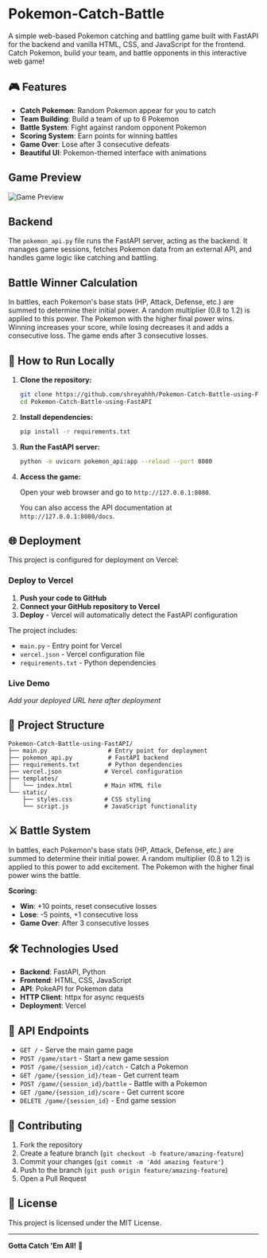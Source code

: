 # Pokemon-Catch-Battle

A simple web-based Pokemon catching and battling game built with FastAPI for the backend and vanilla HTML, CSS, and JavaScript for the frontend. Catch Pokemon, build your team, and battle opponents in this interactive web game!

## 🎮 Features

- **Catch Pokemon**: Random Pokemon appear for you to catch
- **Team Building**: Build a team of up to 6 Pokemon
- **Battle System**: Fight against random opponent Pokemon
- **Scoring System**: Earn points for winning battles
- **Game Over**: Lose after 3 consecutive defeats
- **Beautiful UI**: Pokemon-themed interface with animations

## Game Preview

![Game Preview](https://github.com/user-attachments/assets/2c3d8183-09ae-4f23-ae1a-a4b1ac506e6c)

## Backend

The `pokemon_api.py` file runs the FastAPI server, acting as the backend. It manages game sessions, fetches Pokemon data from an external API, and handles game logic like catching and battling.

## Battle Winner Calculation

In battles, each Pokemon's base stats (HP, Attack, Defense, etc.) are summed to determine their initial power. A random multiplier (0.8 to 1.2) is applied to this power. The Pokemon with the higher final power wins. Winning increases your score, while losing decreases it and adds a consecutive loss. The game ends after 3 consecutive losses.

## 🚀 How to Run Locally

1.  **Clone the repository:**

    ```bash
    git clone https://github.com/shreyahhh/Pokemon-Catch-Battle-using-FastAPI.git
    cd Pokemon-Catch-Battle-using-FastAPI
    ```

2.  **Install dependencies:**

    ```bash
    pip install -r requirements.txt
    ```

3.  **Run the FastAPI server:**

    ```bash
    python -m uvicorn pokemon_api:app --reload --port 8080
    ```

4.  **Access the game:**

    Open your web browser and go to `http://127.0.0.1:8080`.

    You can also access the API documentation at `http://127.0.0.1:8080/docs`.

## 🌐 Deployment

This project is configured for deployment on Vercel:

### Deploy to Vercel

1. **Push your code to GitHub**
2. **Connect your GitHub repository to Vercel**
3. **Deploy** - Vercel will automatically detect the FastAPI configuration

The project includes:
- `main.py` - Entry point for Vercel
- `vercel.json` - Vercel configuration file
- `requirements.txt` - Python dependencies

### Live Demo
*Add your deployed URL here after deployment*

## 📁 Project Structure

```
Pokemon-Catch-Battle-using-FastAPI/
├── main.py                 # Entry point for deployment
├── pokemon_api.py          # FastAPI backend
├── requirements.txt        # Python dependencies
├── vercel.json            # Vercel configuration
├── templates/
│   └── index.html         # Main HTML file
└── static/
    ├── styles.css         # CSS styling
    └── script.js          # JavaScript functionality
```

## ⚔️ Battle System

In battles, each Pokemon's base stats (HP, Attack, Defense, etc.) are summed to determine their initial power. A random multiplier (0.8 to 1.2) is applied to this power to add excitement. The Pokemon with the higher final power wins the battle.

**Scoring:**
- **Win**: +10 points, reset consecutive losses
- **Lose**: -5 points, +1 consecutive loss
- **Game Over**: After 3 consecutive losses

## 🛠️ Technologies Used

- **Backend**: FastAPI, Python
- **Frontend**: HTML, CSS, JavaScript
- **API**: PokeAPI for Pokemon data
- **HTTP Client**: httpx for async requests
- **Deployment**: Vercel

## 🎯 API Endpoints

- `GET /` - Serve the main game page
- `POST /game/start` - Start a new game session
- `POST /game/{session_id}/catch` - Catch a Pokemon
- `GET /game/{session_id}/team` - Get current team
- `POST /game/{session_id}/battle` - Battle with a Pokemon
- `GET /game/{session_id}/score` - Get current score
- `DELETE /game/{session_id}` - End game session

## 🤝 Contributing

1. Fork the repository
2. Create a feature branch (`git checkout -b feature/amazing-feature`)
3. Commit your changes (`git commit -m 'Add amazing feature'`)
4. Push to the branch (`git push origin feature/amazing-feature`)
5. Open a Pull Request

## 📝 License

This project is licensed under the MIT License.

---

**Gotta Catch 'Em All!** 🌟
